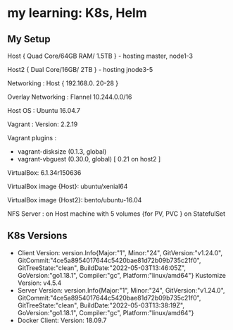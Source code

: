 # my learning: K8s, Helm

## My Setup
Host { Quad Core/64GB RAM/ 1.5TB } - hosting  master, node1-3

Host2 { Dual Core/16GB/ 2TB } - hosting jnode3-5

Networking : Host { 192.168.0. 20-28 }

Overlay Networking :  Flannel   10.244.0.0/16

Host OS  : Ubuntu 16.04.7

Vagrant : Version: 2.2.19

Vagrant plugins : 
*   vagrant-disksize (0.1.3, global)
*   vagrant-vbguest (0.30.0, global) [ 0.21 on host2 ]

VirtualBox:  6.1.34r150636

VirtualBox image {Host}:   ubuntu/xenial64

VirtualBox image {Host2}:  bento/ubuntu-16.04  

NFS Server : on Host machine with 5 volumes {for PV, PVC } on StatefulSet 

##  K8s Versions
* Client Version: version.Info{Major:"1", Minor:"24", GitVersion:"v1.24.0", GitCommit:"4ce5a8954017644c5420bae81d72b09b735c21f0", GitTreeState:"clean", BuildDate:"2022-05-03T13:46:05Z", GoVersion:"go1.18.1", Compiler:"gc", Platform:"linux/amd64"}
Kustomize Version: v4.5.4
* Server Version: version.Info{Major:"1", Minor:"24", GitVersion:"v1.24.0", GitCommit:"4ce5a8954017644c5420bae81d72b09b735c21f0", GitTreeState:"clean", BuildDate:"2022-05-03T13:38:19Z", GoVersion:"go1.18.1", Compiler:"gc", Platform:"linux/amd64"}
* Docker  Client: Version:           18.09.7

